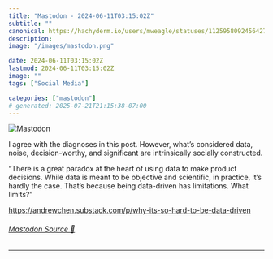 ```yaml
---
title: "Mastodon - 2024-06-11T03:15:02Z"
subtitle: ""
canonical: https://hachyderm.io/users/mweagle/statuses/112595809245642754
description:
image: "/images/mastodon.png"

date: 2024-06-11T03:15:02Z
lastmod: 2024-06-11T03:15:02Z
image: ""
tags: ["Social Media"]

categories: ["mastodon"]
# generated: 2025-07-21T21:15:38-07:00
---
```

![Mastodon](/images/mastodon.png)

<p>I agree with the diagnoses in this post. However, what’s considered data, noise, decision-worthy, and significant are intrinsically socially constructed. </p><p>“There is a great paradox at the heart of using data to make product decisions. While data is meant to be objective and scientific, in practice, it’s hardly the case. That’s because being data-driven has limitations. What limits?”</p><p><a href="https://andrewchen.substack.com/p/why-its-so-hard-to-be-data-driven" target="_blank" rel="nofollow noopener noreferrer" translate="no"><span class="invisible">https://</span><span class="ellipsis">andrewchen.substack.com/p/why-</span><span class="invisible">its-so-hard-to-be-data-driven</span></a></p>


###### [Mastodon Source 🐘](https://hachyderm.io/@mweagle/112595809245642754)

___
